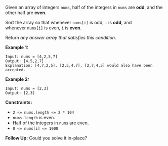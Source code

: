 Given an array of integers `nums`, half of the integers in `nums` are **odd**, and the other half are **even**.

Sort the array so that whenever `nums[i]` is odd, `i` is **odd**, and whenever `nums[i]` is even, `i` is **even**.

Return *any answer array that satisfies this condition*.

**Example 1:**

```
Input: nums = [4,2,5,7]
Output: [4,5,2,7]
Explanation: [4,7,2,5], [2,5,4,7], [2,7,4,5] would also have been accepted.

```

**Example 2:**

```
Input: nums = [2,3]
Output: [2,3]

```

**Constraints:**

- `2 <= nums.length <= 2 * 104`
- `nums.length` is even.
- Half of the integers in `nums` are even.
- `0 <= nums[i] <= 1000`

**Follow Up:** Could you solve it in-place?